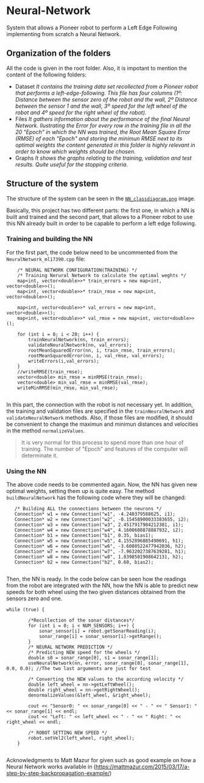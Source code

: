 # Neural-Network
System that allows a Pioneer robot to perform a Left Edge Following implementing from scratch a Neural Network.

## Organization of the folders
All the code is given in the root folder. Also, it is impotant to mention the content of the following folders:
- Dataset *It contains the training data set recollected from a Pioneer robot that performs a left-edge-following. This file has four columns (1º: Distance between the sensor zero of the robot and the wall, 2º Distance between the sensor 1 and the wall, 3º speed for the left wheel of the robot and 4º speed for the right wheel of the robot).*
- Files *It gathers information about the performance of the final Neural Network. Ilustrating the Error for every row in the training file in all the 20 "Epoch" in which the NN was trained, the Root Mean Square Error (RMSE) of each "Epoch" and storing the minimun RMSE next to its *optimal weights* the content generated in this folder is highly relevant in order to know which weights should be chosen.*
- Graphs *It shows the graphs relating to the training, validation and test results. Quite useful for the stopping criteria.*

## Structure of the system
The structure of the system can be seen in the [` NN_classdiagram.png `](./NN_classdiagram.png) image.

Basically, this project has two different parts: the first one, in which a NN is built and trained and the second part, that allows to a Pioneer robot to use this NN already built in order to be capable to perform a left edge following.

### Training and building the NN
For the first part, the code below need to be uncommented from the ` NeuralNetwork_ml17390.cpp ` file:

``` 
	/* NEURAL NETWORK CONFIGURATION(TRAINING) */
	/* Training Nerural Network to calculate the optimal weghts */
	map<int, vector<double>>* train_errors = new map<int, vector<double>>();
	map<int, vector<double>>* train_rmse = new map<int, vector<double>>();

	map<int, vector<double>>* val_errors = new map<int, vector<double>>();
	map<int, vector<double>>* val_rmse = new map<int, vector<double>>();

	for (int i = 0; i < 20; i++) {
		trainNeuralNetwork(nn, train_errors);
		validateNeuralNetwork(nn, val_errors);
		rootMeanSquaredError(nn, i, train_rmse, train_errors);
		rootMeanSquaredError(nn, i, val_rmse, val_errors);
		writeErrors(i,val_errors);
	}
	//writeRMSE(train_rmse);
	vector<double> min_rmse = minRMSE(train_rmse);
	vector<double> min_val_rmse = minRMSE(val_rmse);
	writeMinRMSE(min_rmse, min_val_rmse);
	
```

In this part, the connection with the robot is not necessary yet. In addition, the training and validation files are specified in the ` trainNeuralNetwork ` and ` validateNeuralNetwork ` methods. Also, if those files are modified, it should be convenient to change the maximun and minimun distances and velocities in the method ` normalizeValues `.

> It is very normal for this process to spend more than one hour of training. The number of "Epoch" and features of the computer will determinate it.

### Using the NN
 The above code needs to be commented again. Now, the NN has given new optimal weights, setting them up is quite easy. 
 The method ` buildNeuralNetwork ` has the following code where they will be changed:
 
 ``` 
 	/* Building ALL the connections between the neurons */
	Connection* w1 = new Connection("w1", -4.240379588625, i1); 
	Connection* w2 = new Connection("w2", -0.15458900033383655, i2);
	Connection* w3 = new Connection("w3", 2.4517917984212381, i1); 
	Connection* w4 = new Connection("w4", 4.1600608878887932, i2); 
	Connection* b1 = new Connection("b1", 0.35, bias1); 
	Connection* w5 = new Connection("w5", 4.1552896885490691, h1); 
	Connection* w6 = new Connection("w6", -3.6080522477942036, h2); 
	Connection* w7 = new Connection("w7", -7.9632027387639281, h1); 
	Connection* w8 = new Connection("w8", 1.8398501908642131, h2); 
	Connection* b2 = new Connection("b2", 0.60, bias2); 
  
```

Then, the NN is ready. In the code below can be seen how the readings from the robot are integrated with the NN, how the NN is able to predict new speeds for both wheel using the two given distances obtained from the sensors zero and one.

```
while (true) {

		/*Recollection of the sonar distances*/
		for (int i = 0; i < NUM_SENSORS; i++) {
			sonar_sensor[i] = robot.getSonarReading(i);
			sonar_range[i] = sonar_sensor[i]->getRange();
		}
		/* NEURAL NETWORK PREDICTION */
		/* Predicting NEW speed for the wheels */
		double s0 = sonar_range[0], s1 = sonar_range[1];
		useNeuralNetwork(nn, error, sonar_range[0], sonar_range[1], 0.0, 0.0); //The two last arguments are just for test

		/* Converting the NEW values to the according velocity */
		double left_wheel = nn->getLeftWheel();
		double right_wheel = nn->getRightWheel();
		denormalizeValues(&left_wheel, &right_wheel);

		cout << "Sensor0: " << sonar_range[0] << " - " << " Sensor1: " << sonar_range[1] << endl;
		cout << "Left: " << left_wheel << " - " << " Right: " << right_wheel << endl;

		/* ROBOT SETTING NEW SPEED */
		robot.setVel2(left_wheel, right_wheel);
	}
	
```

Acknowledgments to Matt Mazur for given such as good example on how a Neural Network works available in (https://mattmazur.com/2015/03/17/a-step-by-step-backpropagation-example/)
  
